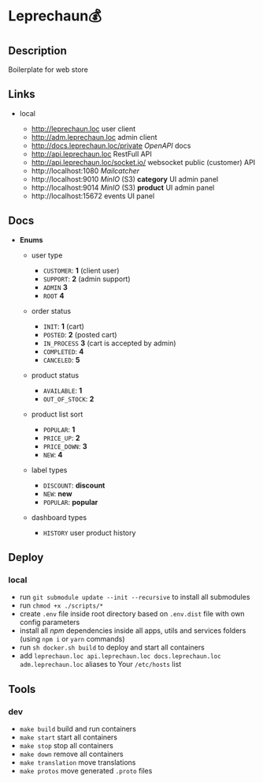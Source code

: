 # Leprechaun💰

## Description

Boilerplate for web store

## Links

-   local

    -   http://leprechaun.loc user client
    -   http://adm.leprechaun.loc admin client
    -   http://docs.leprechaun.loc/private _OpenAPI_ docs
    -   http://api.leprechaun.loc RestFull API
    -   http://api.leprechaun.loc/socket.io/ websocket public (customer) API
    -   http://localhost:1080 _Mailcatcher_
    -   http://localhost:9010 _MinIO_ (S3) **category** UI admin panel
    -   http://localhost:9014 _MinIO_ (S3) **product** UI admin panel
    -   http://localhost:15672 events UI panel

<!-- -   remote test server

    -   https://leprechaun.space user client
    -   https://adm.leprechaun.space admin client
    -   https://docs.leprechaun.space _Swagger_ docs
    -   https://api.leprechaun.space RestFull API server
    -   https://media.leprechaun.space media files server -->

## Docs

-   **Enums**

    -   user type

        -   `CUSTOMER`: **1** (client user)
        -   `SUPPORT`: **2** (admin support)
        -   `ADMIN` **3**
        -   `ROOT` **4**

    -   order status

        -   `INIT`: **1** (cart)
        -   `POSTED`: **2** (posted cart)
        -   `IN_PROCESS` **3** (cart is accepted by admin)
        -   `COMPLETED`: **4**
        -   `CANCELED`: **5**

    -   product status

        -   `AVAILABLE`: **1**
        -   `OUT_OF_STOCK`: **2**

    -   product list sort

        -   `POPULAR`: **1**
        -   `PRICE_UP`: **2**
        -   `PRICE_DOWN`: **3**
        -   `NEW`: **4**

    -   label types

        -   `DISCOUNT`: **discount**
        -   `NEW`: **new**
        -   `POPULAR`: **popular**

    -   dashboard types

        -   `HISTORY` user product history

## Deploy

### local

-   run `git submodule update --init --recursive` to install all submodules
-   run `chmod +x ./scripts/*`
-   create `.env` file inside root directory based on `.env.dist` file with own config parameters
-   install all _npm_ dependencies inside all apps, utils and services folders (using `npm i` or `yarn` commands)
-   run `sh docker.sh build` to deploy and start all containers
-   add `leprechaun.loc api.leprechaun.loc docs.leprechaun.loc adm.leprechaun.loc` aliases to Your `/etc/hosts` list

<!-- -   #### remote test server🌐

    -   push changes to **test** branch and check [action](https://github.com/FedorenkaAvenue/Leprechaun/actions) result -->

## Tools

### dev

-   `make build` build and run containers
-   `make start` start all containers
-   `make stop` stop all containers
-   `make down` remove all containers
-   `make translation` move translations
-   `make protos` move generated `.proto` files

